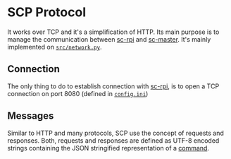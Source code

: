 # SCP Protocol

It works over TCP and it's a simplification of HTTP. Its main purpose is to manage the communication between [sc-rpi](https://github.com/brunopk/sc-rpi) and [sc-master](https://github.com/brunopk/sc-master). It's mainly implemented on [`src/network.py`](../src/network.py).

## Connection

The only thing to do to establish connection with [sc-rpi](https://github.com/brunopk/sc-rpi), is to open a TCP connection on port 8080 (defined in [`config.ini`](../config.ini))

## Messages

Similar to HTTP and many protocols, SCP use the concept of requests and responses. Both, requests and responses are defined as UTF-8 encoded strings containing the JSON stringified representation of a [command](/doc/commands.md).
